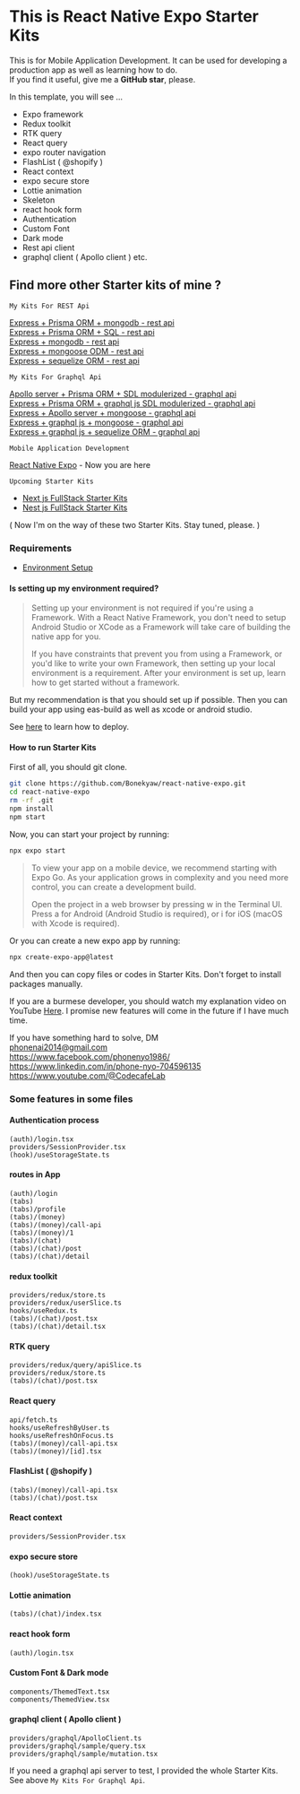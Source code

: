 # This is React Native Expo Starter Kits

This is for Mobile Application Development. It can be used for developing a production app as well as learning how to do.  
If you find it useful, give me a **GitHub star**, please.

In this template, you will see ...

- Expo framework
- Redux toolkit
- RTK query
- React query
- expo router navigation
- FlashList ( @shopify )
- React context
- expo secure store
- Lottie animation
- Skeleton
- react hook form
- Authentication
- Custom Font
- Dark mode
- Rest api client
- graphql client ( Apollo client ) etc.

## Find more other Starter kits of mine ?

`My Kits For REST Api`

[Express + Prisma ORM + mongodb - rest api](https://github.com/Bonekyaw/node-express-prisma-mongodb)  
 [Express + Prisma ORM + SQL - rest api](https://github.com/Bonekyaw/node-express-prisma-rest)  
 [Express + mongodb - rest api](https://github.com/Bonekyaw/node-express-mongodb-rest)  
 [Express + mongoose ODM - rest api](https://github.com/Bonekyaw/node-express-nosql-rest)  
 [Express + sequelize ORM - rest api](https://github.com/Bonekyaw/node-express-sql-rest)

`My Kits For Graphql Api`

[Apollo server + Prisma ORM + SDL modulerized - graphql api](https://github.com/Bonekyaw/apollo-graphql-prisma)  
 [Express + Prisma ORM + graphql js SDL modulerized - graphql api](https://github.com/Bonekyaw/node-express-graphql-prisma)  
 [Express + Apollo server + mongoose - graphql api](https://github.com/Bonekyaw/node-express-apollo-nosql)  
 [Express + graphql js + mongoose - graphql api](https://github.com/Bonekyaw/node-express-nosql-graphql)  
 [Express + graphql js + sequelize ORM - graphql api](https://github.com/Bonekyaw/node-express-sql-graphql)

`Mobile Application Development`

[React Native Expo](https://github.com/Bonekyaw/react-native-expo) - Now you are here

`Upcoming Starter Kits`

- [Next js FullStack Starter Kits](https://github.com/Bonekyaw)
- [Nest js FullStack Starter Kits](https://github.com/Bonekyaw)

( Now I'm on the way of these two Starter Kits. Stay tuned, please. )

### Requirements

- [Environment Setup](https://reactnative.dev/docs/set-up-your-environment)

#### Is setting up my environment required?

> Setting up your environment is not required if you're using a Framework. With a React Native Framework, you don't need to setup Android Studio or XCode as a Framework will take care of building the native app for you.
>
> If you have constraints that prevent you from using a Framework, or you'd like to write your own Framework, then setting up your local environment is a requirement. After your environment is set up, learn how to get started without a framework.

But my recommendation is that you should set up if possible. Then you can build your app using eas-build as well as xcode or android studio.

See [here](https://docs.expo.dev/deploy/build-project/) to learn how to deploy.

#### How to run Starter Kits

First of all, you should git clone.

```bash
git clone https://github.com/Bonekyaw/react-native-expo.git
cd react-native-expo
rm -rf .git
npm install
npm start
```

Now, you can start your project by running:

```bash
npx expo start
```

> To view your app on a mobile device, we recommend starting with Expo Go. As your application grows in complexity and you need more control, you can create a development build.
>
> Open the project in a web browser by pressing w in the Terminal UI. Press a for Android (Android Studio is required), or i for iOS (macOS with Xcode is required).

Or you can create a new expo app by running:

```bash
npx create-expo-app@latest
```

And then you can copy files or codes in Starter Kits. Don't forget to install packages manually.  

If you are a burmese developer, you should watch my explanation video on YouTube [Here](https://youtu.be/v5X3uMJJWAY). I promise new features will come in the future if I have much time.

If you have something hard to solve,
DM  
<phonenai2014@gmail.com>  
<https://www.facebook.com/phonenyo1986/>  
<https://www.linkedin.com/in/phone-nyo-704596135>  
<https://www.youtube.com/@CodecafeLab>

### Some features in some files

#### Authentication process

`(auth)/login.tsx`  
`providers/SessionProvider.tsx`  
`(hook)/useStorageState.ts`

#### routes in App

`(auth)/login`  
`(tabs)`  
`(tabs)/profile`  
`(tabs)/(money)`  
`(tabs)/(money)/call-api`  
`(tabs)/(money)/1`  
`(tabs)/(chat)`  
`(tabs)/(chat)/post`  
`(tabs)/(chat)/detail`

#### redux toolkit

`providers/redux/store.ts`  
`providers/redux/userSlice.ts`  
`hooks/useRedux.ts`  
`(tabs)/(chat)/post.tsx`  
`(tabs)/(chat)/detail.tsx`

#### RTK query

`providers/redux/query/apiSlice.ts`  
`providers/redux/store.ts`  
`(tabs)/(chat)/post.tsx`  

#### React query

`api/fetch.ts`  
`hooks/useRefreshByUser.ts`  
`hooks/useRefreshOnFocus.ts`  
`(tabs)/(money)/call-api.tsx`  
`(tabs)/(money)/[id].tsx`  

#### FlashList ( @shopify )

`(tabs)/(money)/call-api.tsx`  
`(tabs)/(chat)/post.tsx`

#### React context

`providers/SessionProvider.tsx`

#### expo secure store

`(hook)/useStorageState.ts`

#### Lottie animation

`(tabs)/(chat)/index.tsx`

#### react hook form

`(auth)/login.tsx`

#### Custom Font & Dark mode

`components/ThemedText.tsx`  
`components/ThemedView.tsx`

#### graphql client ( Apollo client )

`providers/graphql/ApolloClient.ts`  
`providers/graphql/sample/query.tsx`  
`providers/graphql/sample/mutation.tsx`

If you need a graphql api server to test, I provided the whole Starter Kits. See above `My Kits For Graphql Api`.
